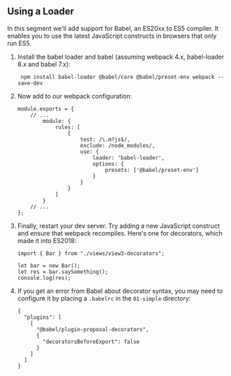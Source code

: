 ## Using a Loader

In this segment we'll add support for Babel, an ES20xx to ES5 compiler. It
enables you to use the latest JavaScript constructs in browsers that only run ES5.

1. Install the babel loader and babel (assuming webpack 4.x, babel-loader 8.x and babel 7.x):

        npm install babel-loader @babel/core @babel/preset-env webpack --save-dev

2. Now add to our webpack configuration:

	```
	module.exports = {
	    // ...
			module: {
				rules: [
					{
						test: /\.m?js$/,
						exclude: /node_modules/,
						use: {
							loader: 'babel-loader',
							options: {
								presets: ['@babel/preset-env']
							}
						}
					}
				]
			}
		// ...
	};
	```

3. Finally, restart your dev server. Try adding a new JavaScript construct and
	 ensure that webpack recompiles. Here's one for decorators, which made it into
	 ES2018:

    ```
    import { Bar } from "./views/view3-decorators";

    let bar = new Bar();
    let res = bar.saySomething();
    console.log(res);
    ```

4. If you get an error from Babel about decorator syntax, you may need to
    configure it by placing a `.babelrc` in the `01-simple` directory:

    ```
    {
      "plugins": [
        [
          "@babel/plugin-proposal-decorators",
          {
            "decoratorsBeforeExport": false
          }
        ]
      ]
    }
    ```
